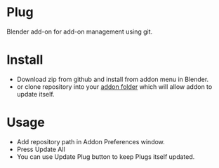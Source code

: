 # Plug
Blender add-on for add-on management using git.

# Install
* Download zip from github and install from addon menu in Blender.
* or clone repository into your [addon folder](https://www.blender.org/manual/getting_started/installing_blender/directorylayout.html) which will allow addon to update itself.

# Usage
* Add repository path in Addon Preferences window.
* Press Update All
* You can use Update Plug button to keep Plugs itself updated.
